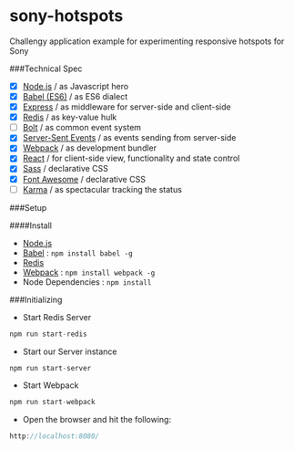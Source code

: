 # sony-hotspots
Challengy application example for experimenting responsive hotspots for Sony

###Technical Spec
- [x] [Node.js](www.nodejs.org) / as Javascript hero
- [x] [Babel (ES6)](http://babel.io) / as ES6 dialect
- [x] [Express](http://expressjs.com) / as middleware for server-side and client-side
- [x] [Redis](http://redis.io) / as key-value hulk
- [ ] [Bolt](https://github.com/ecto/bolt) / as common event system
- [x] [Server-Sent Events](https://developer.mozilla.org/en-US/docs/Web/API/Server-sent_events) / as events sending from server-side
- [x] [Webpack](https://webpack.github.io/) / as development bundler
- [x] [React](https://facebook.github.io/react/) / for client-side view, functionality and state control
- [x] [Sass](http://sass-lang.com/) / declarative CSS
- [x] [Font Awesome](https://fortawesome.github.io/Font-Awesome/) / declarative CSS
- [ ] [Karma](https://karma-runner.github.io/0.13/index.html) / as spectacular tracking the status

<!--<img src="http://oi65.tinypic.com/idy4g9.jpg" style="width: 100%;" border="0">-->

###Setup

####Install
* [Node.js](https://nodejs.org/en/download/)
* [Babel](http://babeljs.io/) : ```npm install babel -g```
* [Redis](http://redis.io/download)
* [Webpack](https://webpack.github.io/) : ```npm install webpack -g```
* Node Dependencies : ```npm install```

###Initializing

* Start Redis Server

```javascript
npm run start-redis
```

* Start our Server instance

```javascript
npm run start-server
```

* Start Webpack

```javascript
npm run start-webpack
```

* Open the browser and hit the following:

```javascript
http://localhost:8080/
```